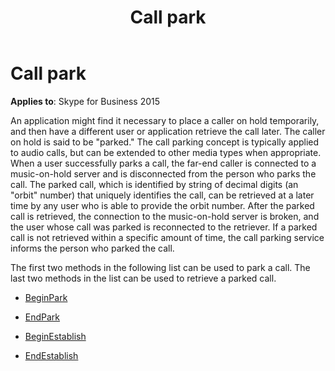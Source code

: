 ﻿---
title: Call park
TOCTitle: Call park
ms:assetid: 555e8378-4124-49d8-bada-08dc636bde33
ms:mtpsurl: https://msdn.microsoft.com/en-us/library/Dn466006(v=office.16)
ms:contentKeyID: 65239933
ms.date: 07/27/2015
mtps_version: v=office.16
---

# Call park


**Applies to**: Skype for Business 2015

An application might find it necessary to place a caller on hold temporarily, and then have a different user or application retrieve the call later. The caller on hold is said to be "parked." The call parking concept is typically applied to audio calls, but can be extended to other media types when appropriate. When a user successfully parks a call, the far-end caller is connected to a music-on-hold server and is disconnected from the person who parks the call. The parked call, which is identified by string of decimal digits (an "orbit" number) that uniquely identifies the call, can be retrieved at a later time by any user who is able to provide the orbit number. After the parked call is retrieved, the connection to the music-on-hold server is broken, and the user whose call was parked is reconnected to the retriever. If a parked call is not retrieved within a specific amount of time, the call parking service informs the person who parked the call.

The first two methods in the following list can be used to park a call. The last two methods in the list can be used to retrieve a parked call.

  - [BeginPark](https://msdn.microsoft.com/en-us/library/hh384250\(v=office.16\))

  - [EndPark](https://msdn.microsoft.com/en-us/library/hh349305\(v=office.16\))

  - [BeginEstablish](https://msdn.microsoft.com/en-us/library/hh349055\(v=office.16\))

  - [EndEstablish](https://msdn.microsoft.com/en-us/library/hh349248\(v=office.16\))


